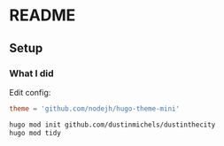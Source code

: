 # README

## Setup

### What I did

Edit config:

```toml
theme = 'github.com/nodejh/hugo-theme-mini'
```

```sh
hugo mod init github.com/dustinmichels/dustinthecity
hugo mod tidy
```
